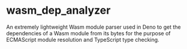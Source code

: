 # wasm_dep_analyzer

An extremely lightweight Wasm module parser used in Deno to get the dependencies of a Wasm module from its bytes for the purpose of ECMAScript module resolution and TypeScript type checking.
